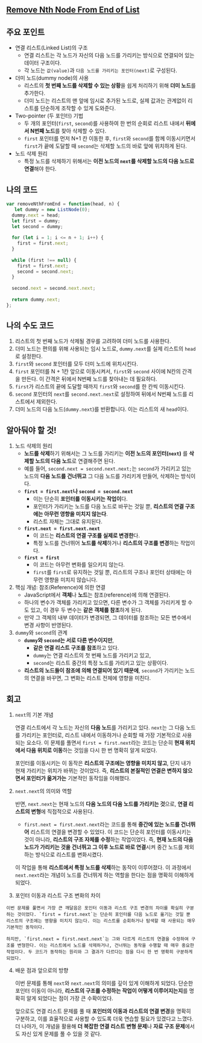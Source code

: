 ## [Remove Nth Node From End of List](https://leetcode.com/problems/remove-nth-node-from-end-of-list/)

## 주요 포인트

- 연결 리스트(Linked List)의 구조
    - 연결 리스트는 각 노드가 자신의 다음 노드를 가리키는 방식으로 연결되어 있는 데이터 구조이다.
    - 각 노드는 `값(value)`과 `다음 노드를 가리키는 포인터(next)`로 구성된다.
- 더미 노드(dummy node)의 사용
    - 리스트의 **첫 번째 노드를 삭제할 수 있는 상황**을 쉽게 처리하기 위해 **더미 노드**를 추가한다.
    - 더미 노드는 리스트의 맨 앞에 임시로 추가된 노드로, 실제 값과는 관계없이 리스트를 단순하게 조작할 수 있게 도와준다.
- Two-pointer (두 포인터) 기법
    - 두 개의 포인터(`first`, `second`)를 사용하여 한 번의 순회로 리스트 내에서 **뒤에서 N번째 노드**를 찾아 삭제할 수 있다.
    - `first` 포인터를 먼저 N+1 칸 이동한 후, `first`와 `second`를 함께 이동시키면서 `first`가 끝에 도달할 때 `second`는 삭제할 노드의 바로 앞에 위치하게 된다.
- 노드 삭제 원리
    - 특정 노드를 삭제하기 위해서는 **이전 노드의 `next`를 삭제할 노드의 다음 노드로 연결**해야 한다.

## 나의 코드

```jsx
var removeNthFromEnd = function(head, n) {
   let dummy = new ListNode(0);
  dummy.next = head;
  let first = dummy;
  let second = dummy;
  
  for (let i = 1; i <= n + 1; i++) {
    first = first.next;
  }
  
  while (first !== null) {
    first = first.next;
    second = second.next;
  }
  
  second.next = second.next.next;
  
  return dummy.next;
};
```

## 나의 수도 코드

1. 리스트의 첫 번째 노드가 삭제될 경우를 고려하여 더미 노드를 사용한다.
2. 더미 노드는 편의를 위해 사용되는 임시 노드로, `dummy.next`를 실제 리스트의 `head`로 설정한다.
3. `first`와 `second` 포인터를 모두 더미 노드에 위치시킨다. 
4. `first` 포인터를 N + 1칸 앞으로 이동시켜서, `first`와 `second` 사이에 N칸의 간격을 만든다. 이 간격은 뒤에서 N번째 노드를 찾아내는 데 필요하다.
5. `first`가 리스트의 끝에 도달할 때까지 `first`와 `second`를 한 칸씩 이동시킨다.
6. `second` 포인터의 `next`를 `second.next.next`로 설정하여 뒤에서 N번째 노드를 리스트에서 제외한다.
7. 더미 노드의 다음 노드(`dummy.next`)를 반환합니다. 이는 리스트의 새 `head`이다.

## 알아둬야 할 것!

1. 노드 삭제의 원리
    - **노드를 삭제**하기 위해서는 그 노드를 가리키는 **이전 노드의 포인터(`next`)** 를 **삭제할 노드의 다음 노드**로 연결해주면 된다.
    - 예를 들어, `second.next = second.next.next;`는 `second`가 가리키고 있는 노드의 **다음 노드를 건너뛰고** 그 다음 노드를 가리키게 만들어, 삭제하는 방식이다.
    - **`first = first.next`나 `second = second.next`**
        - 이는 단순히 **포인터를 이동시키는 작업이**다.
        - 포인터가 가리키는 노드를 다음 노드로 바꾸는 것일 뿐, **리스트의 연결 구조에는 아무런 영향을 미치지 않는다**.
        - 리스트 자체는 그대로 유지된다.
    - **`first.next = first.next.next`**
        - 이 코드는 **리스트의 연결 구조를 실제로 변경한**다.
        - 특정 노드를 건너뛰어 **노드를 삭제**하거나 **리스트의 구조를 변경**하는 작업이다.
    - **`first = first`**
        - 이 코드는 아무런 변화를 일으키지 않는다.
        - `first`를 `first`로 유지하는 것일 뿐, 리스트의 구조나 포인터 상태에는 아무런 영향을 미치지 않습니다.
2. 핵심 개념: 참조(Reference)에 의한 연결
    - JavaScript에서 **객체**나 **노드**는 참조(reference)에 의해 연결된다.
    - 하나의 변수가 객체를 가리키고 있으면, 다른 변수가 그 객체를 가리키게 할 수도 있고, 이 경우 두 변수는 **같은 객체를 참조**하게 된다.
    - 만약 그 객체의 내부 데이터가 변경되면, 그 데이터를 참조하는 모든 변수에서 변경 사항이 반영된다.
3. `dummy`와 `second`의 관계
    - **`dummy`와 `second`는 서로 다른 변수이지만**,
        - **같은 연결 리스트 구조를 참조**하고 있다.
        - `dummy`는 연결 리스트의 첫 번째 노드를 가리키고 있고,
        - `second`는 리스트 중간의 특정 노드를 가리키고 있는 상황이다.
    - **리스트의 노드들이 참조에 의해 연결되어 있기 때문에**, `second`가 가리키는 노드의 연결을 바꾸면, 그 변화는 리스트 전체에 영향을 미친다.

## 회고

1.  `next`의 기본 개념
    
    연결 리스트에서 각 노드는 자신의 **다음 노드**를 가리키고 있다. `next`는 그 다음 노드를 가리키는 포인터로, 리스트 내에서 이동하거나 순회할 때 가장 기본적으로 사용되는 요소다. 이 문제를 풀면서 `first = first.next`라는 코드는 단순히 **현재 위치에서 다음 위치로 이동**하는 것임을 다시 한 번 명확히 알게 되었다.
    
    포인터를 이동시키는 이 동작은 **리스트의 구조에는 영향을 미치지 않고**, 단지 내가 현재 가리키는 위치가 바뀌는 것이었다. 즉, **리스트의 본질적인 연결은 변하지 않으면서 포인터가 옮겨가는** 기본적인 동작임을 이해했다.
    
2.  `next.next`의 의미와 역할
    
    반면, `next.next`는 현재 노드의 **다음 노드의 다음 노드를 가리키는 것**으로, **연결 리스트의 변형**에 직접적으로 사용된다.
    
    - `first.next = first.next.next`라는 코드를 통해 **중간에 있는 노드를 건너뛰어** 리스트의 연결을 변경할 수 있었다. 이 코드는 단순히 포인터를 이동시키는 것이 아니라, **리스트의 구조 자체를 수정**하는 작업이었다. 즉, **현재 노드의 다음 노드가 가리키는 것을 건너뛰고 그 이후 노드로 바로 연결**시켜 중간 노드를 제외하는 방식으로 리스트를 변화시켰다.
    
    이 작업을 통해 **리스트에서 특정 노드를 삭제**하는 동작이 이루어졌다. 이 과정에서 `next.next`라는 개념이 노드를 건너뛰게 하는 역할을 한다는 점을 명확히 이해하게 되었다.
    
3.   포인터 이동과 리스트 구조 변화의 차이
    
    이번 문제를 풀면서 가장 큰 깨달음은 포인터 이동과 리스트 구조 변경의 차이를 확실히 구분하는 것이었다. `first = first.next`는 단순히 포인터를 다음 노드로 옮기는 것일 뿐 리스트의 구조에는 영향을 미치지 않는다. 이는 리스트를 순회하거나 탐색할 때 사용되는 매우 기본적인 동작이다.
    
    하지만, `first.next = first.next.next`는 그와 다르게 리스트의 연결을 수정하여 구조를 변형한다. 이는 리스트에서 노드를 삭제하거나, 건너뛰는 동작을 수행할 때 매우 중요한 작업이다. 두 코드가 동작하는 원리와 그 결과가 다르다는 점을 다시 한 번 명확히 구분하게 되었다.
    
4.  배운 점과 앞으로의 방향
    
    이번 문제를 통해 `next`와 `next.next`의 의미를 깊이 있게 이해하게 되었다. 단순한 포인터 이동이 아니라, **리스트의 구조를 수정하는 작업이 어떻게 이루어지는지**를 명확히 알게 되었다는 점이 가장 큰 수확이었다.
    
    앞으로도 연결 리스트 문제를 풀 때 **포인터의 이동과 리스트의 연결 변경**을 명확히 구분하고, 이를 효율적으로 사용할 수 있도록 더욱 연습할 필요가 있겠다고 느꼈다. 더 나아가, 이 개념을 활용해 **더 복잡한 연결 리스트 변형 문제**나 **자료 구조 문제**에서도 자신 있게 문제를 풀 수 있을 것 같다.

